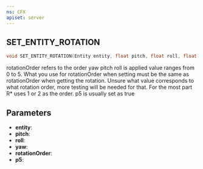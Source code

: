```yaml
---
ns: CFX
apiset: server
---
```

## SET_ENTITY_ROTATION

```c
void SET_ENTITY_ROTATION(Entity entity, float pitch, float roll, float yaw, int rotationOrder, BOOL p5);
```

rotationOrder refers to the order yaw pitch roll is applied
value ranges from 0 to 5. What you use for rotationOrder when setting must be the same as rotationOrder when getting the rotation.
Unsure what value corresponds to what rotation order, more testing will be needed for that.
For the most part R* uses 1 or 2 as the order.
p5 is usually set as true

## Parameters
* **entity**: 
* **pitch**: 
* **roll**: 
* **yaw**: 
* **rotationOrder**: 
* **p5**: 

